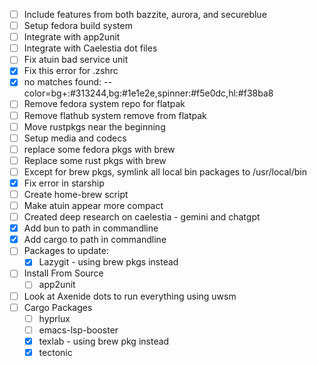 - [ ] Include features from both bazzite, aurora, and secureblue
- [ ] Setup fedora build system
- [ ] Integrate with app2unit
- [ ] Integrate with Caelestia dot files
- [ ] Fix atuin bad service unit
- [x] Fix this error for .zshrc 
- [x] no matches found: --color=bg+:#313244,bg:#1e1e2e,spinner:#f5e0dc,hl:#f38ba8
- [ ] Remove fedora system repo for flatpak
- [ ] Remove flathub system remove from flatpak
- [ ] Move rustpkgs near the beginning
- [ ] Setup media and codecs
- [ ] replace some fedora pkgs with brew
- [ ] Replace some rust pkgs with brew
- [ ] Except for brew pkgs, symlink all local bin packages to /usr/local/bin
- [x] Fix error in starship
- [ ] Create home-brew script
- [ ] Make atuin appear more compact
- [ ] Created deep research on caelestia - gemini and chatgpt
- [x] Add bun to path in commandline
- [x] Add cargo to path in commandline
- [ ] Packages to update:
  - [x] Lazygit - using brew pkgs instead
- [ ] Install From Source
  - [ ] app2unit
- [ ] Look at Axenide dots to run everything using uwsm
- [ ] Cargo Packages
  - [ ] hyprlux
  - [ ] emacs-lsp-booster
  - [x] texlab - using brew pkg instead
  - [x] tectonic
